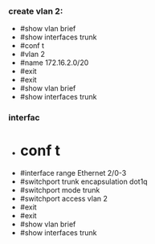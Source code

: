 ### create vlan 2:
* #show vlan brief
* #show interfaces trunk
* #conf t
* #vlan 2
* #name 172.16.2.0/20
* #exit
* #exit
* #show vlan brief
* #show interfaces trunk

### interfac
* # conf t
* #interface range Ethernet 2/0-3
* #switchport trunk encapsulation dot1q
* #switchport mode trunk
* #switchport access vlan 2
* #exit
* #exit
* #show vlan brief
* #show interfaces trunk
